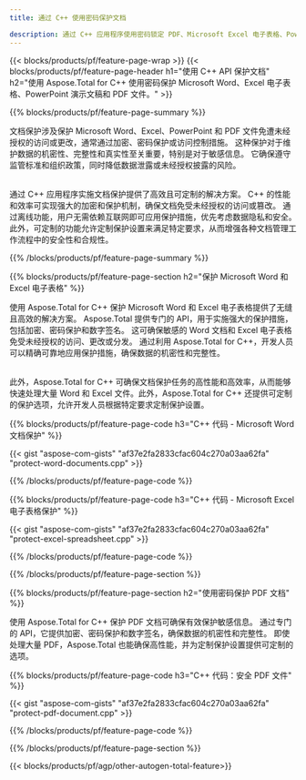 ```yaml
---
title: 通过 C++ 使用密码保护文档 

description: 通过 C++ 应用程序使用密码锁定 PDF、Microsoft Excel 电子表格、PowerPoint 演示文稿和 Word 文档。 轻松应用密码保护。
---
```


{{< blocks/products/pf/feature-page-wrap >}}
{{< blocks/products/pf/feature-page-header h1="使用 C++ API 保护文档" h2="使用 Aspose.Total for C++ 使用密码保护 Microsoft Word、Excel 电子表格、PowerPoint 演示文稿和 PDF 文件。" >}}

{{% blocks/products/pf/feature-page-summary %}}

文档保护涉及保护 Microsoft Word、Excel、PowerPoint 和 PDF 文件免遭未经授权的访问或更改，通常通过加密、密码保护或访问控制措施。 这种保护对于维护数据的机密性、完整性和真实性至关重要，特别是对于敏感信息。 它确保遵守监管标准和组织政策，同时降低数据泄露或未经授权披露的风险。 <br /><br />

通过 C++ 应用程序实施文档保护提供了高效且可定制的解决方案。 C++ 的性能和效率可实现强大的加密和保护机制，确保文档免受未经授权的访问或篡改。 通过离线功能，用户无需依赖互联网即可应用保护措施，优先考虑数据隐私和安全。 此外，可定制的功能允许定制保护设置来满足特定要求，从而增强各种文档管理工作流程中的安全性和合规性。

{{% /blocks/products/pf/feature-page-summary  %}}

{{% blocks/products/pf/feature-page-section  h2="保护 Microsoft Word 和 Excel 电子表格" %}}

使用 Aspose.Total for C++ 保护 Microsoft Word 和 Excel 电子表格提供了无缝且高效的解决方案。 Aspose.Total 提供专门的 API，用于实施强大的保护措施，包括加密、密码保护和数字签名。 这可确保敏感的 Word 文档和 Excel 电子表格免受未经授权的访问、更改或分发。 通过利用 Aspose.Total for C++，开发人员可以精确可靠地应用保护措施，确保数据的机密性和完整性。<br /><br />

此外，Aspose.Total for C++ 可确保文档保护任务的高性能和高效率，从而能够快速处理大量 Word 和 Excel 文件。此外，Aspose.Total for C++ 还提供可定制的保护选项，允许开发人员根据特定要求定制保护设置。

{{% blocks/products/pf/feature-page-code h3="C++ 代码 - Microsoft Word 文档保护" %}}

{{< gist "aspose-com-gists" "af37e2fa2833cfac604c270a03aa62fa" "protect-word-documents.cpp" >}}

{{% /blocks/products/pf/feature-page-code  %}}

{{% blocks/products/pf/feature-page-code h3="C++ 代码 - Microsoft Excel 电子表格保护" %}}

{{< gist "aspose-com-gists" "af37e2fa2833cfac604c270a03aa62fa" "protect-excel-spreadsheet.cpp" >}}

{{% /blocks/products/pf/feature-page-code  %}}

{{% /blocks/products/pf/feature-page-section %}}

{{% blocks/products/pf/feature-page-section  h2="使用密码保护 PDF 文档" %}}

使用 Aspose.Total for C++ 保护 PDF 文档可确保有效保护敏感信息。 通过专门的 API，它提供加密、密码保护和数字签名，确保数据的机密性和完整性。 即使处理大量 PDF，Aspose.Total 也能确保高性能，并为定制保护设置提供可定制的选项。 

{{% blocks/products/pf/feature-page-code h3="C++ 代码：安全 PDF 文件" %}}

{{< gist "aspose-com-gists" "af37e2fa2833cfac604c270a03aa62fa" "protect-pdf-document.cpp" >}}

{{% /blocks/products/pf/feature-page-code  %}}

{{% /blocks/products/pf/feature-page-section %}}

{{< blocks/products/pf/agp/other-autogen-total-feature>}}